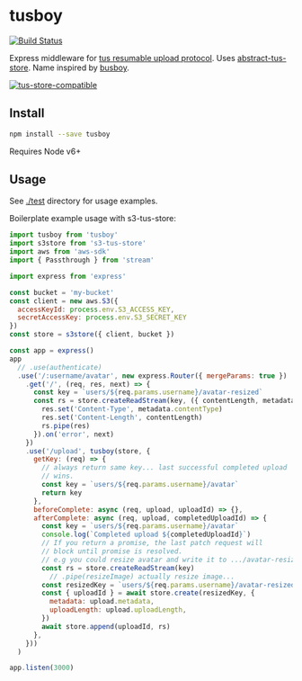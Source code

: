 # tusboy

[![Build Status](https://travis-ci.org/blockai/tusboy.svg?branch=master)](https://travis-ci.org/blockai/tusboy)

Express middleware for [tus resumable upload protocol](http://tus.io/).
Uses [abstract-tus-store](https://github.com/blockai/abstract-tus-store).
Name inspired by [busboy](https://github.com/mscdex/busboy).

[![tus-store-compatible](https://github.com/blockai/abstract-tus-store/raw/master/badge.png)](https://github.com/blockai/abstract-tus-store)

## Install

```bash
npm install --save tusboy
```

Requires Node v6+

## Usage

See [./test](./test) directory for usage examples.

Boilerplate example usage with s3-tus-store:

```javascript
import tusboy from 'tusboy'
import s3store from 's3-tus-store'
import aws from 'aws-sdk'
import { Passthrough } from 'stream'

import express from 'express'

const bucket = 'my-bucket'
const client = new aws.S3({
  accessKeyId: process.env.S3_ACCESS_KEY,
  secretAccessKey: process.env.S3_SECRET_KEY
})
const store = s3store({ client, bucket })

const app = express()
app
  // .use(authenticate)
  .use('/:username/avatar', new express.Router({ mergeParams: true })
    .get('/', (req, res, next) => {
      const key = `users/${req.params.username}/avatar-resized`
      const rs = store.createReadStream(key, ({ contentLength, metadata }) => {
        res.set('Content-Type', metadata.contentType)
        res.set('Content-Length', contentLength)
        rs.pipe(res)
      }).on('error', next)
    })
    .use('/upload', tusboy(store, {
      getKey: (req) => {
        // always return same key... last successful completed upload
        // wins.
        const key = `users/${req.params.username}/avatar`
        return key
      },
      beforeComplete: async (req, upload, uploadId) => {},
      afterComplete: async (req, upload, completedUploadId) => {
        const key = `users/${req.params.username}/avatar`
        console.log(`Completed upload ${completedUploadId}`)
        // If you return a promise, the last patch request will
        // block until promise is resolved.
        // e.g you could resize avatar and write it to .../avatar-resized
        const rs = store.createReadStream(key)
          // .pipe(resizeImage) actually resize image...
        const resizedKey = `users/${req.params.username}/avatar-resized`
        const { uploadId } = await store.create(resizedKey, {
          metadata: upload.metadata,
          uploadLength: upload.uploadLength,
        })
        await store.append(uploadId, rs)
      },
    }))
  )

app.listen(3000)
```